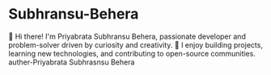 # Subhransu-Behera
👋 Hi there! I'm Priyabrata Subhransu Behera, passionate developer and problem-solver driven by curiosity and creativity. 🔧 I enjoy building projects, learning new technologies, and contributing to open-source communities.
auther-Priyabrata Subhrasnsu Behera

